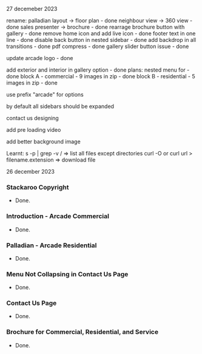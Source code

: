 27 decemeber 2023

rename:
palladian layout -> floor plan - done
neighbour view -> 360 view - done
sales presenter -> brochure - done
rearrage brochure button with gallery - done
remove home icon and add live icon - done
footer text in one line - done
disable back button in nested sidebar - done
add backdrop in all transitions - done
pdf compress - done
gallery slider button issue - done

update arcade logo - done

add exterior and interior in gallery option - done
plans:
nested menu for - done
block A - commercial - 9 images in zip - done
block B - residential - 5 images in zip - done



use prefix "arcade" for options


by default all sidebars should be expanded

contact us designing

add pre loading video

add better background image


Learnt:
s -p | grep -v /   => list all files except directories
curl -O or curl url > filename.extension => download file





26 december 2023

### Stackaroo Copyright
- Done.

### Introduction - Arcade Commercial
- Done.

### Palladian - Arcade Residential
- Done.

### Menu Not Collapsing in Contact Us Page
- Done.

### Contact Us Page
- Done.

### Brochure for Commercial, Residential, and Service
- Done.
